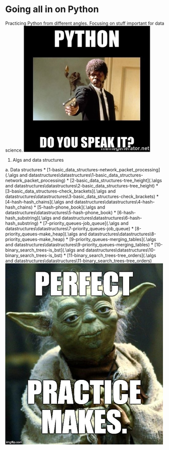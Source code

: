 # Going all in on Python
Practicing Python from different angles. Focusing on stuff important for data science.
![Speak Python](python-do-you-speak-it.jpg)
1. Algs and data structures

  a. Data structures
    * [1-basic_data_structures-network_packet_processing](.\algs and datastructures\datastructures\1-basic_data_structures-network_packet_processing)
    * [2-basic_data_structures-tree_height](.\algs and datastructures\datastructures\2-basic_data_structures-tree_height)
    * [3-basic_data_structures-check_brackets](.\algs and datastructures\datastructures\3-basic_data_structures-check_brackets)
    * [4-hash-hash_chains](.\algs and datastructures\datastructures\4-hash-hash_chains)
    * [5-hash-phone_book](.\algs and datastructures\datastructures\5-hash-phone_book)
    * [6-hash-hash_substring](.\algs and datastructures\datastructures\6-hash-hash_substring)
    * [7-priority_queues-job_queue](.\algs and datastructures\datastructures\7-priority_queues-job_queue)
    * [8-priority_queues-make_heap](.\algs and datastructures\datastructures\8-priority_queues-make_heap)
    * [9-priority_queues-merging_tables](.\algs and datastructures\datastructures\9-priority_queues-merging_tables)
    * [10-binary_search_trees-is_bst](.\algs and datastructures\datastructures\10-binary_search_trees-is_bst)
    * [11-binary_search_trees-tree_orders](.\algs and datastructures\datastructures\11-binary_search_trees-tree_orders)
![Practice](practice.jpg)
